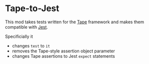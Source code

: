 # Tape-to-Jest

This mod takes tests written for the [Tape](https://github.com/substack/tape) framework and makes them compatible with [Jest](https://jestjs.io/).

Specificially it
- changes `test` to `it`
- removes the Tape-style assertion object parameter
- changes Tape assertions to Jest `expect` statements